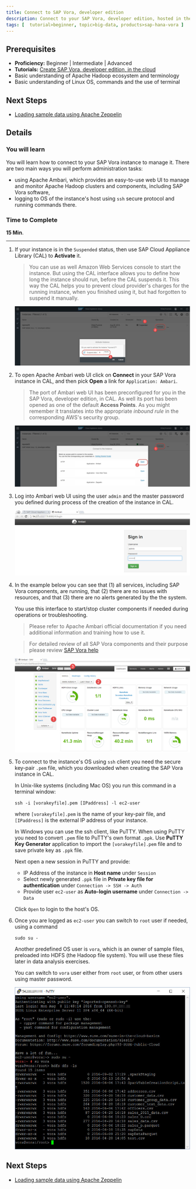 ```yaml
---
title: Connect to SAP Vora, developer edition
description: Connect to your SAP Vora, developer edition, hosted in the public cloud
tags: [  tutorial>beginner, topic>big-data, products>sap-hana-vora ]
---
```

## Prerequisites  
 - **Proficiency:** Beginner | Intermediate | Advanced
 - **Tutorials:** [Create SAP Vora, developer edition, in the cloud](http://www.sap.com/developer/tutorials/vora-setup-cloud.html)
 - Basic understanding of Apache Hadoop ecosystem and terminology
 - Basic understanding of Linux OS, commands and the use of terminal

## Next Steps
 - [Loading sample data using Apache Zeppelin](http://www.sap.com/developer/tutorials/vora-zeppelin-load-sample-data.html)

## Details
### You will learn  
You will learn how to connect to your SAP Vora instance to manage it. There are two main ways you will perform administration tasks:
 - using Apache Ambari, which provides an easy-to-use web UI to manage and monitor Apache Hadoop clusters and components, including SAP Vora software,
 - logging to OS of the instance's host using `ssh` secure protocol and running commands there.

### Time to Complete
**15 Min**.

---

1. If your instance is in the `Suspended` status, then use SAP Cloud Appliance Library (CAL) to **Activate** it.

    >You can use as well Amazon Web Services console to start the instance. But using the CAL interface allows you to define how long the instance should run, before the CAL suspends it. This way the CAL helps you to prevent cloud provider's charges for the running instance, when you finished using it, but had forgotten to suspend it manually.

    ![Activating SAP Vora instance in CAL](voraconnect01.jpg)

2. To open Apache Ambari web UI click on **Connect** in your SAP Vora instance in CAL, and then pick **Open** a link for `Application: Ambari`.

    >The port of Ambari web UI has been preconfigured for you in the SAP Vora, developer edition, in CAL. As well its port has been opened as one of the default **Access Points**. As you might remember it translates into the appropriate _inbound rule_ in the corresponding AWS's security group.

    ![Opening Apache Ambari from CAL cockpit](voraconnect02.jpg)

3. Log into Ambari web UI using the user `admin` and the master password you defined during process of the creation of the instance in CAL.

    ![Login into Apache Ambari pre-installed at SAP Vora, developer edition](voraconnect03.jpg)

4. In the example below you can see that (1) all services, including SAP Vora components, are running, that (2) there are no issues with resources, and that (3) there are no alerts generated by the the system.

    You use this interface to start/stop cluster components if needed during operations or troubleshooting.

    >Please refer to Apache Ambari official documentation if you need additional information and training how to use it.

    >For detailed review of all SAP Vora components and their purpose please review [SAP Vora help](https://help.sap.com/hana_vora_re)

    ![Apache Ambari web UI - main screen](voraconnect04.jpg)

5. To connect to the instance's OS using `ssh` client you need the secure key-pair `.pem` file, which you downloaded when creating the SAP Vora instance in CAL.

    In Unix-like systems (including Mac OS) you run this command in a terminal window:
    ```shell
    ssh -i [vorakeyfile].pem [IPaddress] -l ec2-user
    ```
    where `[vorakeyfile].pem` is the name of your key-pair file, and `[IPaddress]` is the external IP address of your instance.

    In Windows you can use the ssh client, like PuTTY. When using PuTTY you need to convert `.pem` file to PuTTY's own format `.ppk`. Use **PuTTY Key Generator** application to import the `[vorakeyfile].pem` file and to save private key as `.ppk` file.

    Next open a new session in PuTTY and provide:
    - IP Address of the instance in **Host name** under `Session`
    - Select newly generated `.ppk` file in **Private key file for authentication** under `Connection -> SSH -> Auth`
    - Provide user `ec2-user` as **Auto-login username** under `Connection -> Data`

     Click `Open` to login to the host's OS.

6. Once you are logged as `ec2-user` you can switch to `root` user if needed, using a command
    ```shell
    sudo su -
    ```

    Another predefined OS user is `vora`, which is an owner of sample files, preloaded into HDFS (the Hadoop file system). You will use these files later in data analysis exercises.

    You can switch to `vora` user either from `root` user, or from other users using master password.

    ![ssh into SAP Vora instance](voraconnect05.jpg)

## Next Steps
 - [Loading sample data using Apache Zeppelin](http://www.sap.com/developer/tutorials/vora-zeppelin-load-sample-data.html)
